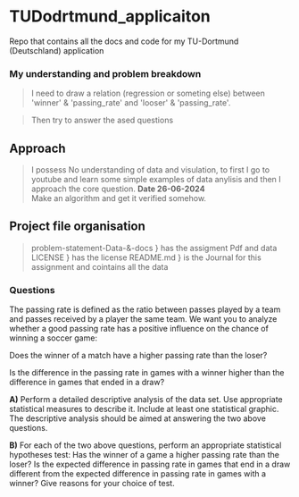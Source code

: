 
# TUDodrtmund_applicaiton

Repo that contains all the docs and code for my TU-Dortmund (Deutschland) application

### My understanding and problem breakdown

>I need to draw a relation (regression or someting else) between 'winner' & 'passing_rate' and 'looser' & 'passing_rate'.

>Then try to answer the ased questions

## Approach

>I possess No understanding of data and visulation, to first I go to youtube and learn some simple examples of data anylisis and then I approach the core question. **Date 26-06-2024** <br/>
>Make an algorithm and get it verified somehow.

## Project file organisation

 > problem-statement-Data-&-docs } has the assigment Pdf and data 
 > LICENSE } has the license
 > README.md } is the Journal for this assignment and cointains all the data

### Questions

The passing rate is defined as the ratio between passes played by a team and passes received by a
player the same team. We want you to analyze whether a good passing rate has a positive influence on
the chance of winning a soccer game:

 Does the winner of a match have a higher passing rate than the loser? 

 Is the difference in the passing rate in games with a winner higher than the difference in games that ended in a draw?

**A)** Perform a detailed descriptive analysis of the data set. Use appropriate statistical measures to
describe it. Include at least one statistical graphic. The descriptive analysis should be aimed at
answering the two above questions.

**B)** For each of the two above questions, perform an appropriate statistical hypotheses test: Has the
winner of a game a higher passing rate than the loser? Is the expected difference in passing rate
in games that end in a draw different from the expected difference in passing rate in games with
a winner? Give reasons for your choice of test.
